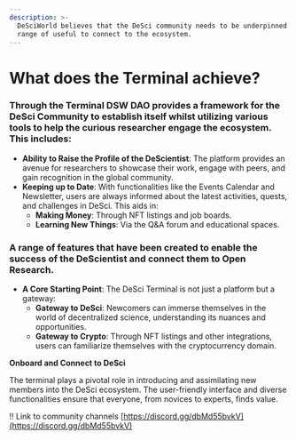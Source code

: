 ```yaml
---
description: >-
  DeSciWorld believes that the DeSci community needs to be underpinned by a
  range of useful to connect to the ecosystem.
---
```


# What does the Terminal achieve?

### Through the Terminal DSW DAO provides a framework for the DeSci Community to establish itself whilst utilizing various tools to help the curious researcher engage the ecosystem. This includes:&#x20;

* **Ability to Raise the Profile of the DeScientist**: The platform provides an avenue for researchers to showcase their work, engage with peers, and gain recognition in the global community.
* **Keeping up to Date**: With functionalities like the Events Calendar and Newsletter, users are always informed about the latest activities, quests, and challenges in DeSci. This aids in:
  * **Making Money**: Through NFT listings and job boards.
  * **Learning New Things**: Via the Q\&A forum and educational spaces.

### A range of features that have been created to enable the success of the DeScientist and connect them to Open Research.&#x20;

* **A Core Starting Point**: The DeSci Terminal is not just a platform but a gateway:
  * **Gateway to DeSci**: Newcomers can immerse themselves in the world of decentralized science, understanding its nuances and opportunities.
  * **Gateway to Crypto**: Through NFT listings and other integrations, users can familiarize themselves with the cryptocurrency domain.

**Onboard and Connect to DeSci**

The terminal plays a pivotal role in introducing and assimilating new members into the DeSci ecosystem. The user-friendly interface and diverse functionalities ensure that everyone, from novices to experts, finds value.

!! Link to community channels [https://discord.gg/dbMd55bvkV](https://discord.gg/dbMd55bvkV)
